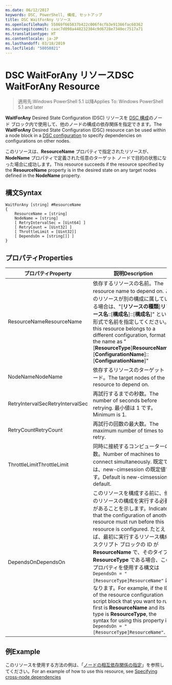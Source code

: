 ```yaml
---
ms.date: 06/12/2017
keywords: DSC, PowerShell, 構成, セットアップ
title: DSC WaitForAny リソース
ms.openlocfilehash: 55869f665837b422c006f4cfb3e91366fac60362
ms.sourcegitcommit: caac7d098a448232304c9d6728e7340ec7517a71
ms.translationtype: HT
ms.contentlocale: ja-JP
ms.lasthandoff: 03/18/2019
ms.locfileid: "58058821"
---
```

# <a name="dsc-waitforany-resource"></a><span data-ttu-id="48a27-103">DSC WaitForAny リソース</span><span class="sxs-lookup"><span data-stu-id="48a27-103">DSC WaitForAny Resource</span></span>

> <span data-ttu-id="48a27-104">適用先:Windows PowerShell 5.1 以降</span><span class="sxs-lookup"><span data-stu-id="48a27-104">Applies To: Windows PowerShell 5.1 and later</span></span>

<span data-ttu-id="48a27-105">**WaitForAny** Desired State Configuration (DSC) リソースを [DSC 構成](../../../configurations/configurations.md)のノード ブロック内で使用して、他のノードの構成の依存関係を指定できます。</span><span class="sxs-lookup"><span data-stu-id="48a27-105">The **WaitForAny** Desired State Configuration (DSC) resource can be used within a node block in a [DSC configuration](../../../configurations/configurations.md) to specify dependencies on configurations on other nodes.</span></span>

<span data-ttu-id="48a27-106">このリソースは、**ResourceName** プロパティで指定されたリソースが、**NodeName** プロパティで定義された任意のターゲット ノードで目的の状態になった場合に成功します。</span><span class="sxs-lookup"><span data-stu-id="48a27-106">This resource succeeds if the resource specified by the **ResourceName** property is in the desired state on any target nodes defined in the **NodeName** property.</span></span>


## <a name="syntax"></a><span data-ttu-id="48a27-107">構文</span><span class="sxs-lookup"><span data-stu-id="48a27-107">Syntax</span></span>

```
WaitForAny [string] #ResourceName
{
    ResourceName = [string]
    NodeName = [string]
    [ RetryIntervalSec = [Uint64] ]
    [ RetryCount = [Uint32] ]
    [ ThrottleLimit = [Uint32]]
    [ DependsOn = [string[]] ]
}
```

## <a name="properties"></a><span data-ttu-id="48a27-108">プロパティ</span><span class="sxs-lookup"><span data-stu-id="48a27-108">Properties</span></span>

|  <span data-ttu-id="48a27-109">プロパティ</span><span class="sxs-lookup"><span data-stu-id="48a27-109">Property</span></span>  |  <span data-ttu-id="48a27-110">説明</span><span class="sxs-lookup"><span data-stu-id="48a27-110">Description</span></span>   |
|---|---|
| <span data-ttu-id="48a27-111">ResourceName</span><span class="sxs-lookup"><span data-stu-id="48a27-111">ResourceName</span></span>| <span data-ttu-id="48a27-112">依存するリソースの名前。</span><span class="sxs-lookup"><span data-stu-id="48a27-112">The resource name to depend on.</span></span> <span data-ttu-id="48a27-113">このリソースが別の構成に属している場合は、"[__リソースの種類__]__リソース名__::[__構成名__]::[__構成名__]" という形式で名前を指定してください。</span><span class="sxs-lookup"><span data-stu-id="48a27-113">If this resource belongs to a different configuration, format the name as "[__ResourceType__]__ResourceName__::[__ConfigurationName__]::[__ConfigurationName__]"</span></span>|
| <span data-ttu-id="48a27-114">NodeName</span><span class="sxs-lookup"><span data-stu-id="48a27-114">NodeName</span></span>| <span data-ttu-id="48a27-115">依存するリソースのターゲット ノード。</span><span class="sxs-lookup"><span data-stu-id="48a27-115">The target nodes of the resource to depend on.</span></span>|
| <span data-ttu-id="48a27-116">RetryIntervalSec</span><span class="sxs-lookup"><span data-stu-id="48a27-116">RetryIntervalSec</span></span>| <span data-ttu-id="48a27-117">再試行するまでの秒数。</span><span class="sxs-lookup"><span data-stu-id="48a27-117">The number of seconds before retrying.</span></span> <span data-ttu-id="48a27-118">最小値は 1 です。</span><span class="sxs-lookup"><span data-stu-id="48a27-118">Minimum is 1.</span></span>|
| <span data-ttu-id="48a27-119">RetryCount</span><span class="sxs-lookup"><span data-stu-id="48a27-119">RetryCount</span></span>| <span data-ttu-id="48a27-120">再試行の回数の最大数。</span><span class="sxs-lookup"><span data-stu-id="48a27-120">The maximum number of times to retry.</span></span>|
| <span data-ttu-id="48a27-121">ThrottleLimit</span><span class="sxs-lookup"><span data-stu-id="48a27-121">ThrottleLimit</span></span>| <span data-ttu-id="48a27-122">同時に接続するコンピューターの数。</span><span class="sxs-lookup"><span data-stu-id="48a27-122">Number of machines to connect simultaneously.</span></span> <span data-ttu-id="48a27-123">既定では、new-cimsession の既定値です。</span><span class="sxs-lookup"><span data-stu-id="48a27-123">Default is new-cimsession default.</span></span>|
| <span data-ttu-id="48a27-124">DependsOn</span><span class="sxs-lookup"><span data-stu-id="48a27-124">DependsOn</span></span> | <span data-ttu-id="48a27-125">このリソースを構成する前に、他のリソースの構成を実行する必要があることを示します。</span><span class="sxs-lookup"><span data-stu-id="48a27-125">Indicates that the configuration of another resource must run before this resource is configured.</span></span> <span data-ttu-id="48a27-126">たとえば、最初に実行するリソース構成スクリプト ブロックの ID が __ResourceName__ で、そのタイプが __ResourceType__ である場合、このプロパティを使用する構文は `DependsOn = "[ResourceType]ResourceName"` になります。</span><span class="sxs-lookup"><span data-stu-id="48a27-126">For example, if the ID of the resource configuration script block that you want to run first is __ResourceName__ and its type is __ResourceType__, the syntax for using this property is `DependsOn = "[ResourceType]ResourceName"`.</span></span>|

## <a name="example"></a><span data-ttu-id="48a27-127">例</span><span class="sxs-lookup"><span data-stu-id="48a27-127">Example</span></span>

<span data-ttu-id="48a27-128">このリソースを使用する方法の例は、「[ノードの相互依存関係の指定](../../../configurations/crossNodeDependencies.md)」を参照してください。</span><span class="sxs-lookup"><span data-stu-id="48a27-128">For an example of how to use this resource, see [Specifying cross-node dependencies](../../../configurations/crossNodeDependencies.md)</span></span>
